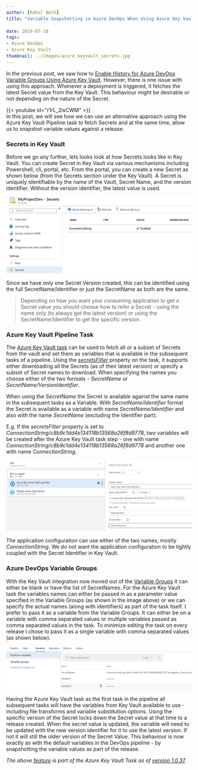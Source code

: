 ```yaml
---
author: [Rahul Nath]
title: "Variable Snapshotting in Azure DevOps When Using Azure Key Vault"
  
date: 2019-07-18
tags:
- Azure DevOps
- Azure Key Vault
thumbnail: ../images/azure_keyvault_secrets.jpg
---
```


In the previous post, we saw how to [Enable History for Azure DevOps Variable Groups Using Azure Key Vault](/blog/azure-devops-variable-groups-history/). However, there is one issue with using this approach. Whenever a deployment is triggered, it fetches the latest Secret value from the Key Vault. This behaviour might be desirable or not depending on the nature of the Secret.

{{< youtube id="r1rL_2isCWM" >}}
<br/>
In this post, we will see how we can use an alternative approach using the Azure Key Vault Pipeline task to fetch Secrets and at the same time, allow us to snapshot variable values against a release.

### Secrets in Key Vault 

Before we go any further, lets looks look at how Secrets looks like in Key Vault. You can create Secret in Key Vault via various mechanisms including Powershell, cli, portal, etc. From the portal, you can create a new Secret as shown below (from the Secrets section under the Key Vault). A Secret is uniquely identifiable by the name of the Vault, Secret Name, and the version identifier. Without the version identifier, the latest value is used. 

![](../images/azure_keyvault_secrets.jpg)

Since we have only one Secret Version created, this can be identified using the full SecretName/Identifier or just the SecretName as both are the same. 

> Depending on how you want your consuming application to get a Secret value you should choose how to refer a Secret - using the name only (to always get the latest version) or using the SecretName/Identifier to get the specific version.

### Azure Key Vault Pipeline Task

The [Azure Key Vault task](https://docs.microsoft.com/en-us/azure/devops/pipelines/tasks/deploy/azure-key-vault?view=azure-devops) can be used to fetch all or a subset of Secrets from the vault and set them as variables that is available in the subsequent tasks of a pipeline. Using the *[secretsFilter](https://github.com/microsoft/azure-pipelines-tasks/tree/master/Tasks/AzureKeyVaultV1#parameters-of-the-task)* property on the task, it supports either downloading all the Secrets (as of their latest version) or specify a subset of Secret names to download. When specifying the names you choose either of the two formats - *SecretName* or *SecretName/VersionIdentifier*.

When using the *SecretName* the Secret is available against the same name in the subsequent tasks as a Variable. With *SecretName/Identifier* format the Secret is available as a variable with name *SecretName/Identifier* and also with the name *SecretName* (excluding the Identifier part).

 E.g.  If the *secretsFilter* property is set to *ConnectionString/c8b9c1dd4e134118b13568a26f8d9778*, two variables will be created after the Azure Key Vault task step - one with name *ConnectionString/c8b9c1dd4e134118b13568a26f8d9778* and another one with name *ConnectionString*. 

![](../images/keyvault_task_azure_devops.jpg)

The application configuration can use either of the two names, mostly *ConnectionString*. We do not want the application configuration to be tightly coupled with the Secret Identifier in Key Vault.

### Azure DevOps Variable Groups

With the Key Vault integration now moved out of the [Variable Groups](/blog/azure-devops-variable-groups-history/) it can either be blank or have the list of SecretNames. For the Azure Key Vault task the variables names can either be passed in as a parameter value specified in the Variable Groups (as shown in the image above) or we can specify the actual names (along with identifiers) as part of the task itself. I prefer to pass it as a variable from the Variable Groups. It can either be on a variable with comma separated values or multiple variables passed as comma separated values in the task. To minimize editing the task on every release I chose to pass it as a single variable with comma separated values (as shown below).

![](../images/azure_devops_variables.jpg)

Having the Azure Key Vault task as the first task in the pipeline all subsequent tasks will have the variables from Key Vault available to use - including file transforms and variable substitution options. Using the specific version of the Secret locks down the Secret value at that time to a release created. When the secret value is updated, the variable will need to be updated with the new version identifier for it to use the latest version. If not it will still the older version of the Secret Value. This behaviour is now exactly as with the default variables in the DevOps pipeline - by snapshotting the variable values as part of the release. 


*The above [feature](https://github.com/microsoft/azure-pipelines-tasks/issues/10445) is part of the Azure Key Vault Task as of [version 1.0.37](https://developercommunity.visualstudio.com/content/problem/622521/azure-devops-pipeline-task-does-not-show-full-vers.html).*

